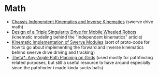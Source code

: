 # Math
- [Chassis Independent Kinematics and 
   Inverse Kinematics](independent_kinematics.pdf) 
   (swerve drive math)
- [Design of a Triple Singularity Drive for Mobile
   Wheeled Robots](kinematic_modeling.pdf)
   (kinematic modeling behind the "independent kinematics" article)
 - [Kinematic Implementation of Swerve Modules](swerve_drive_protocode.pdf)
   (sort of proto-code for how to go about implementing the forward and
    inverse kinematics behind swerve drive driving and tracking)
- [Theta*: Any-Angle Path Planning on Grids](theta.dvi.pdf)
  (used mostly for pathfinding related purposes, but still a useful resource
   to have around especially since the pathfinder i made kinda sucks balls)